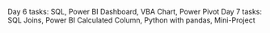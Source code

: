 Day 6 tasks:
SQL, Power BI Dashboard, VBA Chart, Power Pivot
Day 7 tasks:
SQL Joins, Power BI Calculated Column, Python with pandas, Mini-Project
